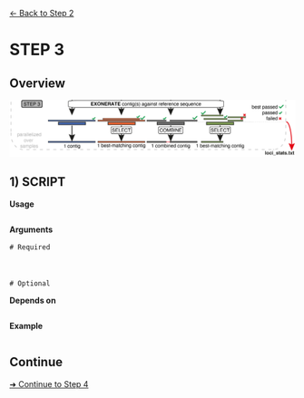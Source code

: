 [← Back to Step 2](Step2_Sequence_Assembly.md)


# STEP 3

## Overview
![Step.png](https://raw.githubusercontent.com/scrameri/CaptureAl/master/tutorial/CaptureAl_Step3.png)


## 1) SCRIPT

**Usage**
```

```

**Arguments**
```
# Required



# Optional

```

**Depends on**
```

```


**Example**
```

```

## Continue
[➜ Continue to Step 4](Step4_Sample_and_Locus_Filtering.md)
